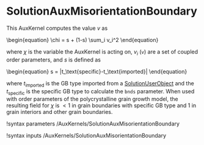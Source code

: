 # SolutionAuxMisorientationBoundary

This AuxKernel computes the value $v$ as

\begin{equation}
\chi = s + (1-s) \sum_i v_i^2
\end{equation}

where $\chi$ is the variable the AuxKernel is acting on, $v_i$ (`v`) are a set
of coupled order parameters, and $s$ is defined as 

\begin{equation}
s = |t_\text{specific}-t_\text{imported}|
\end{equation}

where $t_\text{imported}$ is the GB type imported from a [SolutionUserObject](/SolutionUserObject.md) and the $t_\text{specific}$ is the specific GB type to calculate the `bnds` parameter. When used with order parameters of the polycrystalline grain growth model, the resulting field for $\chi$ is $<1$ in grain boundaries with specific GB type and $1$ in grain interiors and other grain boundaries.

!syntax parameters /AuxKernels/SolutionAuxMisorientationBoundary

!syntax inputs /AuxKernels/SolutionAuxMisorientationBoundary